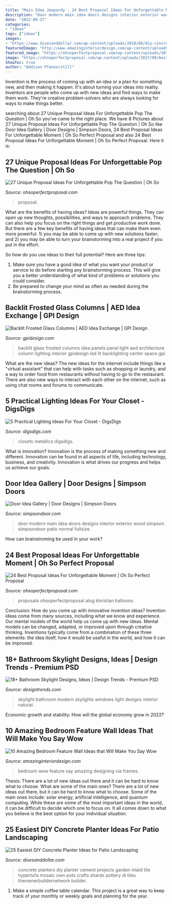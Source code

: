 ```yaml
---
title: "Main Idea Jeopardy : 24 Best Proposal Ideas For Unforgettable Moment"
description: "Door modern main idea doors designs interior exterior wood simpson simpsondoor patio normal fullsize"
date: "2022-09-27"
categories:
- "ideas"
tags: ["ideas"]
images:
- "https://www.divesanddollar.com/wp-content/uploads/2018/08/diy-concrete-planter-11-min.jpg"
featuredImage: "http://www.amazinginteriordesign.com/wp-content/uploads/2014/07/315.jpg"
featured_image: "https://ohsoperfectproposal.com/wp-content/uploads/2017/12/unique-proposal-ideas-romantic-engagement-couple-janelle.sutton.jpg"
image: "https://ohsoperfectproposal.com/wp-content/uploads/2017/09/best-proposal-ideas-man-propose-a-woman-flowers-chuyphoto-via-instagram.jpg"
ShowToc: true
author: "Addison Pfannerstill"
---
```



Invention is the process of coming up with an idea or a plan for something new, and then making it happen. It's about turning your ideas into reality. Inventors are people who come up with new ideas and find ways to make them work. They're creative problem-solvers who are always looking for ways to make things better.

	

		
searching about 27 Unique Proposal Ideas For Unforgettable Pop The Question | Oh So you've came to the right place. We have 8 Pictures about 27 Unique Proposal Ideas For Unforgettable Pop The Question | Oh So like Door Idea Gallery | Door Designs | Simpson Doors, 24 Best Proposal Ideas For Unforgettable Moment | Oh So Perfect Proposal and also 24 Best Proposal Ideas For Unforgettable Moment | Oh So Perfect Proposal. Here it is:
		
    
## 27 Unique Proposal Ideas For Unforgettable Pop The Question | Oh So

<img loading=lazy src="https://ohsoperfectproposal.com/wp-content/uploads/2017/12/unique-proposal-ideas-romantic-engagement-couple-janelle.sutton.jpg" onerror="this.onerror=null;this.src='https://tse1.mm.bing.net/th?id=OIP.7Q-8QBfb31NtWVsFvcIk1gHaLG&amp;pid=15.1';" alt="27 Unique Proposal Ideas For Unforgettable Pop The Question | Oh So">

_Source: ohsoperfectproposal.com_

>proposal. 

	

What are the benefits of having ideas?
Ideas are powerful things. They can open up new thoughts, possibilities, and ways to approach problems. They can also help you focus on the right things and get productive work done.
But there are a few key benefits of having ideas that can make them even more powerful: 1) you may be able to come up with new solutions faster; and 2) you may be able to turn your brainstorming into a real project if you put in the effort.

So how do you use ideas to their full potential? Here are three tips: 
1) Make sure you have a good idea of what you want your product or service to do before starting any brainstorming process. This will give you a better understanding of what kind of problems or solutions you could consider. 
2) Be prepared to change your mind as often as needed during the brainstorming process.

    
## Backlit Frosted Glass Columns | AED Idea Exchange | GPI Design

<img loading=lazy src="http://gpidesign.com/wp-content/uploads/2015/01/backlit-frosted-glass-columns-aed-idea-center-1.jpg" onerror="this.onerror=null;this.src='https://tse4.mm.bing.net/th?id=OIP.q6GxIiSsVkQ3sq8pcYcVdwHaE8&amp;pid=15.1';" alt="Backlit Frosted Glass Columns | AED Idea Exchange | GPI Design">

_Source: gpidesign.com_

>backlit glass frosted columns idea panels panel light aed architecture column lighting interior gpidesign led lit backlighting center space gpi. 

	

What are the new ideas?
The new ideas for the internet include things like a "virtual assistant" that can help with tasks such as shopping or laundry, and a way to order food from restaurants without having to go to the restaurant. There are also new ways to interact with each other on the internet, such as using chat rooms and forums to communicate.

    
## 5 Practical Lighting Ideas For Your Closet - DigsDigs

<img loading=lazy src="https://www.digsdigs.com/photos/5-practical-lighting-ideas-for-your-closet-12-554x738.jpg" onerror="this.onerror=null;this.src='https://tse4.mm.bing.net/th?id=OIP.FuSKdvtvVxiIX9G_O88TGQHaJ3&amp;pid=15.1';" alt="5 Practical Lighting Ideas For Your Closet - DigsDigs">

_Source: digsdigs.com_

>closets metallics digsdigs. 

	

What is innovation?
Innovation is the process of making something new and different. Innovation can be found in all aspects of life, including technology, business, and creativity. Innovation is what drives our progress and helps us achieve our goals.

    
## Door Idea Gallery | Door Designs | Simpson Doors

<img loading=lazy src="http://www.simpsondoor.com/door-idea-gallery/fullsize/4073.jpg" onerror="this.onerror=null;this.src='https://tse2.mm.bing.net/th?id=OIP.LwziJEpZRV_OOXSY_nPsOQHaLT&amp;pid=15.1';" alt="Door Idea Gallery | Door Designs | Simpson Doors">

_Source: simpsondoor.com_

>door modern main idea doors designs interior exterior wood simpson simpsondoor patio normal fullsize. 

	

How can brainstroming be used in your work?
 

    
## 24 Best Proposal Ideas For Unforgettable Moment | Oh So Perfect Proposal

<img loading=lazy src="https://ohsoperfectproposal.com/wp-content/uploads/2017/09/best-proposal-ideas-man-propose-a-woman-flowers-chuyphoto-via-instagram.jpg" onerror="this.onerror=null;this.src='https://tse3.mm.bing.net/th?id=OIP.emJpw2XHuOq6KNjwIqA_JAHaLG&amp;pid=15.1';" alt="24 Best Proposal Ideas For Unforgettable Moment | Oh So Perfect Proposal">

_Source: ohsoperfectproposal.com_

>proposals ohsoperfectproposal alog khristian balloons. 

	

Conclusion: How do you come up with innovative invention ideas?
Invention ideas come from many sources, including what we know and experience. Our mental models of the world help us come up with new ideas. Mental models can be changed, adapted, or improved upon through creative thinking. Inventions typically come from a combination of these three elements: the idea itself, how it would be useful in the world, and how it can be improved.

    
## 18+ Bathroom Skylight Designs, Ideas | Design Trends - Premium PSD

<img loading=lazy src="https://images.designtrends.com/wp-content/uploads/2016/10/12181335/Modern-Bathroom-With-Skylight.jpg" onerror="this.onerror=null;this.src='https://tse3.mm.bing.net/th?id=OIP.f9D1XlSKHLH1QafYo5l6oAHaJ4&amp;pid=15.1';" alt="18+ Bathroom Skylight Designs, Ideas | Design Trends - Premium PSD">

_Source: designtrends.com_

>skylight bathroom modern skylights windows light designs interior natural. 

	

Economic growth and stability: How will the global economy grow in 2022?
 

    
## 10 Amazing Bedroom Feature Wall Ideas That Will Make You Say Wow

<img loading=lazy src="http://www.amazinginteriordesign.com/wp-content/uploads/2014/07/315.jpg" onerror="this.onerror=null;this.src='https://tse3.mm.bing.net/th?id=OIP.5AVxgfZgCCRDtf-tjNgKRgHaOD&amp;pid=15.1';" alt="10 Amazing Bedroom Feature Wall Ideas that Will Make You Say Wow">

_Source: amazinginteriordesign.com_

>bedroom wow feature say amazing designing via frames. 

	

Thesis: There are a lot of new ideas out there and it can be hard to know what to choose. What are some of the main ones?
There are a lot of new ideas out there, but it can be hard to know what to choose. Some of the main ones include: solar energy, artificial intelligence, and quantum computing. While these are some of the most important ideas in the world, it can be difficult to decide which one to focus on. It all comes down to what you believe is the best option for your individual situation.

    
## 25 Easiest DIY Concrete Planter Ideas For Patio Landscaping

<img loading=lazy src="https://www.divesanddollar.com/wp-content/uploads/2018/08/diy-concrete-planter-11-min.jpg" onerror="this.onerror=null;this.src='https://tse1.mm.bing.net/th?id=OIP.ZPNhtL_b5xYET9CeEwpQygHaLH&amp;pid=15.1';" alt="25 Easiest DIY Concrete Planter Ideas for Patio Landscaping">

_Source: divesanddollar.com_

>concrete planters diy planter cement projects garden inlaid tile hypertufa mosaic own pots crafts shards pottery di tiles theownerbuildernetwork builder. 

	

1. Make a simple coffee table calendar. This project is a great way to keep track of your monthly or weekly goals and planning for the year.

